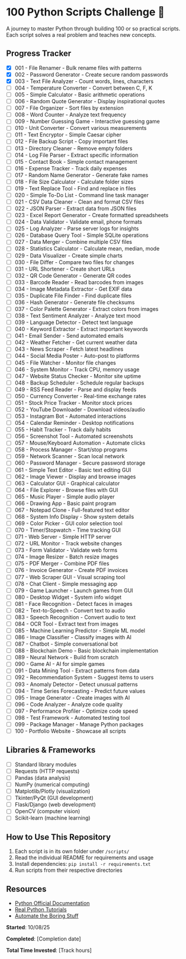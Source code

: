 # 100 Python Scripts Challenge 🐍

A journey to master Python through building 100 or so practical scripts. Each script solves a real problem and teaches new concepts.

## Progress Tracker

- [x] 001 - File Renamer - Bulk rename files with patterns
- [x] 002 - Password Generator - Create secure random passwords
- [x] 003 - Text File Analyzer - Count words, lines, characters
- [ ] 004 - Temperature Converter - Convert between C, F, K
- [ ] 005 - Simple Calculator - Basic arithmetic operations
- [ ] 006 - Random Quote Generator - Display inspirational quotes
- [ ] 007 - File Organizer - Sort files by extension
- [ ] 008 - Word Counter - Analyze text frequency
- [ ] 009 - Number Guessing Game - Interactive guessing game
- [ ] 010 - Unit Converter - Convert various measurements
- [ ] 011 - Text Encryptor - Simple Caesar cipher
- [ ] 012 - File Backup Script - Copy important files
- [ ] 013 - Directory Cleaner - Remove empty folders
- [ ] 014 - Log File Parser - Extract specific information
- [ ] 015 - Contact Book - Simple contact management
- [ ] 016 - Expense Tracker - Track daily expenses
- [ ] 017 - Random Name Generator - Generate fake names
- [ ] 018 - File Size Calculator - Calculate folder sizes
- [ ] 019 - Text Replace Tool - Find and replace in files
- [ ] 020 - Simple To-Do List - Command line task manager
- [ ] 021 - CSV Data Cleaner - Clean and format CSV files
- [ ] 022 - JSON Parser - Extract data from JSON files
- [ ] 023 - Excel Report Generator - Create formatted spreadsheets
- [ ] 024 - Data Validator - Validate email, phone formats
- [ ] 025 - Log Analyzer - Parse server logs for insights
- [ ] 026 - Database Query Tool - Simple SQLite operations
- [ ] 027 - Data Merger - Combine multiple CSV files
- [ ] 028 - Statistics Calculator - Calculate mean, median, mode
- [ ] 029 - Data Visualizer - Create simple charts
- [ ] 030 - File Differ - Compare two files for changes
- [ ] 031 - URL Shortener - Create short URLs
- [ ] 032 - QR Code Generator - Generate QR codes
- [ ] 033 - Barcode Reader - Read barcodes from images
- [ ] 034 - Image Metadata Extractor - Get EXIF data
- [ ] 035 - Duplicate File Finder - Find duplicate files
- [ ] 036 - Hash Generator - Generate file checksums
- [ ] 037 - Color Palette Generator - Extract colors from images
- [ ] 038 - Text Sentiment Analyzer - Analyze text mood
- [ ] 039 - Language Detector - Detect text language
- [ ] 040 - Keyword Extractor - Extract important keywords
- [ ] 041 - Email Sender - Send automated emails
- [ ] 042 - Weather Fetcher - Get current weather data
- [ ] 043 - News Scraper - Fetch latest headlines
- [ ] 044 - Social Media Poster - Auto-post to platforms
- [ ] 045 - File Watcher - Monitor file changes
- [ ] 046 - System Monitor - Track CPU, memory usage
- [ ] 047 - Website Status Checker - Monitor site uptime
- [ ] 048 - Backup Scheduler - Schedule regular backups
- [ ] 049 - RSS Feed Reader - Parse and display feeds
- [ ] 050 - Currency Converter - Real-time exchange rates
- [ ] 051 - Stock Price Tracker - Monitor stock prices
- [ ] 052 - YouTube Downloader - Download videos/audio
- [ ] 053 - Instagram Bot - Automated interactions
- [ ] 054 - Calendar Reminder - Desktop notifications
- [ ] 055 - Habit Tracker - Track daily habits
- [ ] 056 - Screenshot Tool - Automated screenshots
- [ ] 057 - Mouse/Keyboard Automation - Automate clicks
- [ ] 058 - Process Manager - Start/stop programs
- [ ] 059 - Network Scanner - Scan local network
- [ ] 060 - Password Manager - Secure password storage
- [ ] 061 - Simple Text Editor - Basic text editing GUI
- [ ] 062 - Image Viewer - Display and browse images
- [ ] 063 - Calculator GUI - Graphical calculator
- [ ] 064 - File Explorer - Browse files with GUI
- [ ] 065 - Music Player - Simple audio player
- [ ] 066 - Drawing App - Basic paint program
- [ ] 067 - Notepad Clone - Full-featured text editor
- [ ] 068 - System Info Display - Show system details
- [ ] 069 - Color Picker - GUI color selection tool
- [ ] 070 - Timer/Stopwatch - Time tracking GUI
- [ ] 071 - Web Server - Simple HTTP server
- [ ] 072 - URL Monitor - Track website changes
- [ ] 073 - Form Validator - Validate web forms
- [ ] 074 - Image Resizer - Batch resize images
- [ ] 075 - PDF Merger - Combine PDF files
- [ ] 076 - Invoice Generator - Create PDF invoices
- [ ] 077 - Web Scraper GUI - Visual scraping tool
- [ ] 078 - Chat Client - Simple messaging app
- [ ] 079 - Game Launcher - Launch games from GUI
- [ ] 080 - Desktop Widget - System info widget
- [ ] 081 - Face Recognition - Detect faces in images
- [ ] 082 - Text-to-Speech - Convert text to audio
- [ ] 083 - Speech Recognition - Convert audio to text
- [ ] 084 - OCR Tool - Extract text from images
- [ ] 085 - Machine Learning Predictor - Simple ML model
- [ ] 086 - Image Classifier - Classify images with AI
- [ ] 087 - Chatbot - Simple conversational bot
- [ ] 088 - Blockchain Demo - Basic blockchain implementation
- [ ] 089 - Neural Network - Build from scratch
- [ ] 090 - Game AI - AI for simple games
- [ ] 091 - Data Mining Tool - Extract patterns from data
- [ ] 092 - Recommendation System - Suggest items to users
- [ ] 093 - Anomaly Detector - Detect unusual patterns
- [ ] 094 - Time Series Forecasting - Predict future values
- [ ] 095 - Image Generator - Create images with AI
- [ ] 096 - Code Analyzer - Analyze code quality
- [ ] 097 - Performance Profiler - Optimize code speed
- [ ] 098 - Test Framework - Automated testing tool
- [ ] 099 - Package Manager - Manage Python packages
- [ ] 100 - Portfolio Website - Showcase all scripts

## Libraries & Frameworks

- [ ] Standard library modules
- [ ] Requests (HTTP requests)
- [ ] Pandas (data analysis)
- [ ] NumPy (numerical computing)
- [ ] Matplotlib/Plotly (visualization)
- [ ] Tkinter/PyQt (GUI development)
- [ ] Flask/Django (web development)
- [ ] OpenCV (computer vision)
- [ ] Scikit-learn (machine learning)

## How to Use This Repository

1. Each script is in its own folder under `/scripts/`
2. Read the individual README for requirements and usage
3. Install dependencies: `pip install -r requirements.txt`
4. Run scripts from their respective directories

## Resources

- [Python Official Documentation](https://docs.python.org/3/)
- [Real Python Tutorials](https://realpython.com/)
- [Automate the Boring Stuff](https://automatetheboringstuff.com/)

**Started**: 10/08/25

**Completed**: [Completion date]

**Total Time Invested**: [Track hours]
